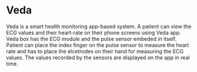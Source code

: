 # Veda
Veda is a smart health monitoring app-based system. A patient can view the ECG values and their heart-rate on their phone screens using Veda app.
Veda box has the ECG module and the pulse sensor embeded in itself. Patient can place the index finger on the pulse sensor to measure the heart rate
and has to place the elcetrodes on their hand for measuring the ECG values. The values recorded by the sensors are displayed on the app in real time.
